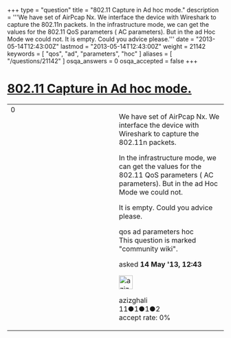 +++
type = "question"
title = "802.11 Capture in Ad hoc mode."
description = '''We have set of AirPcap Nx. We interface the device with Wireshark to capture the 802.11n packets. In the infrastructure mode, we can get the values for the 802.11 QoS parameters ( AC parameters). But in the ad Hoc Mode we could not. It is empty. Could you advice please.'''
date = "2013-05-14T12:43:00Z"
lastmod = "2013-05-14T12:43:00Z"
weight = 21142
keywords = [ "qos", "ad", "parameters", "hoc" ]
aliases = [ "/questions/21142" ]
osqa_answers = 0
osqa_accepted = false
+++

<div class="headNormal">

# [802.11 Capture in Ad hoc mode.](/questions/21142/80211-capture-in-ad-hoc-mode)

</div>

<div id="main-body">

<div id="askform">

<table id="question-table" style="width:100%;"><colgroup><col style="width: 50%" /><col style="width: 50%" /></colgroup><tbody><tr class="odd"><td style="width: 30px; vertical-align: top"><div class="vote-buttons"><span id="post-21142-upvote" class="ajax-command post-vote up" rel="nofollow" title="I like this post (click again to cancel)"> </span><div id="post-21142-score" class="post-score" title="current number of votes">0</div><span id="post-21142-downvote" class="ajax-command post-vote down" rel="nofollow" title="I dont like this post (click again to cancel)"> </span> <span id="favorite-mark" class="ajax-command favorite-mark" rel="nofollow" title="mark/unmark this question as favorite (click again to cancel)"> </span><div id="favorite-count" class="favorite-count"></div></div></td><td><div id="item-right"><div class="question-body"><p>We have set of AirPcap Nx. We interface the device with Wireshark to capture the 802.11n packets.</p><p>In the infrastructure mode, we can get the values for the 802.11 QoS parameters ( AC parameters). But in the ad Hoc Mode we could not.</p><p>It is empty. Could you advice please.</p></div><div id="question-tags" class="tags-container tags"><span class="post-tag tag-link-qos" rel="tag" title="see questions tagged &#39;qos&#39;">qos</span> <span class="post-tag tag-link-ad" rel="tag" title="see questions tagged &#39;ad&#39;">ad</span> <span class="post-tag tag-link-parameters" rel="tag" title="see questions tagged &#39;parameters&#39;">parameters</span> <span class="post-tag tag-link-hoc" rel="tag" title="see questions tagged &#39;hoc&#39;">hoc</span></div><div id="question-controls" class="post-controls"><div class="community-wiki">This question is marked "community wiki".</div></div><div class="post-update-info-container"><div class="post-update-info post-update-info-user"><p>asked <strong>14 May '13, 12:43</strong></p><img src="https://secure.gravatar.com/avatar/54cc926dedb726ac5af0fa4a07d9e989?s=32&amp;d=identicon&amp;r=g" class="gravatar" width="32" height="32" alt="azizghali&#39;s gravatar image" /><p><span>azizghali</span><br />
<span class="score" title="11 reputation points">11</span><span title="1 badges"><span class="badge1">●</span><span class="badgecount">1</span></span><span title="1 badges"><span class="silver">●</span><span class="badgecount">1</span></span><span title="2 badges"><span class="bronze">●</span><span class="badgecount">2</span></span><br />
<span class="accept_rate" title="Rate of the user&#39;s accepted answers">accept rate:</span> <span title="azizghali has no accepted answers">0%</span></p></div></div><div id="comments-container-21142" class="comments-container"></div><div id="comment-tools-21142" class="comment-tools"></div><div class="clear"></div><div id="comment-21142-form-container" class="comment-form-container"></div><div class="clear"></div></div></td></tr></tbody></table>

</div>

</div>

